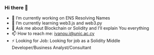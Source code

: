 ### Hi there 👋

- 🔭 I’m currently working on ENS Resolving Names
- 🌱 I’m currently learning web3.js and web3.py
- 💬 Ask me about Blockchain or Solidity and I'll explain You everything
- 📫 How to reach me: ivanou.i@unic.ac.cy
- ⚡ Looking for Job: Looking for job as a Solidity Middle Developer/Business Analyst/Consultant

